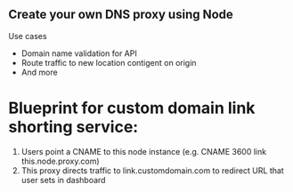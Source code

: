 ## Create your own DNS proxy using Node

Use cases

- Domain name validation for API
- Route traffic to new location contigent on origin
- And more

# Blueprint for custom domain link shorting service:

1. Users point a CNAME to this node instance (e.g. CNAME 3600 link this.node.proxy.com)
2. This proxy directs traffic to link.customdomain.com to redirect URL that user sets in dashboard
